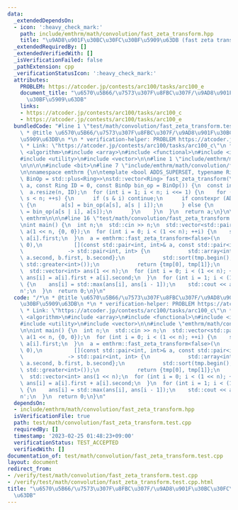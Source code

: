 ```yaml
---
data:
  _extendedDependsOn:
  - icon: ':heavy_check_mark:'
    path: include/emthrm/math/convolution/fast_zeta_transform.hpp
    title: "\u9AD8\u901F\u30BC\u30FC\u30BF\u5909\u63DB (fast zeta transform)"
  _extendedRequiredBy: []
  _extendedVerifiedWith: []
  _isVerificationFailed: false
  _pathExtension: cpp
  _verificationStatusIcon: ':heavy_check_mark:'
  attributes:
    PROBLEM: https://atcoder.jp/contests/arc100/tasks/arc100_e
    document_title: "\u6570\u5B66/\u7573\u307F\u8FBC\u307F/\u9AD8\u901F\u30BC\u30FC\
      \u30BF\u5909\u63DB"
    links:
    - https://atcoder.jp/contests/arc100/tasks/arc100_c
    - https://atcoder.jp/contests/arc100/tasks/arc100_e
  bundledCode: "#line 1 \"test/math/convolution/fast_zeta_transform.test.cpp\"\n/*\n\
    \ * @title \u6570\u5B66/\u7573\u307F\u8FBC\u307F/\u9AD8\u901F\u30BC\u30FC\u30BF\
    \u5909\u63DB\n *\n * verification-helper: PROBLEM https://atcoder.jp/contests/arc100/tasks/arc100_e\n\
    \ * Link: \"https://atcoder.jp/contests/arc100/tasks/arc100_c\"\n */\n\n#include\
    \ <algorithm>\n#include <array>\n#include <functional>\n#include <iostream>\n\
    #include <utility>\n#include <vector>\n\n#line 1 \"include/emthrm/math/convolution/fast_zeta_transform.hpp\"\
    \n\n\n\n#include <bit>\n#line 7 \"include/emthrm/math/convolution/fast_zeta_transform.hpp\"\
    \n\nnamespace emthrm {\n\ntemplate <bool ADDS_SUPERSET, typename Ring, typename\
    \ BinOp = std::plus<Ring>>\nstd::vector<Ring> fast_zeta_transform(\n    std::vector<Ring>\
    \ a, const Ring ID = 0, const BinOp bin_op = BinOp()) {\n  const int n = std::bit_ceil(a.size());\n\
    \  a.resize(n, ID);\n  for (int i = 1; i < n; i <<= 1) {\n    for (int s = 0;\
    \ s < n; ++s) {\n      if (s & i) continue;\n      if constexpr (ADDS_SUPERSET)\
    \ {\n        a[s] = bin_op(a[s], a[s | i]);\n      } else {\n        a[s | i]\
    \ = bin_op(a[s | i], a[s]);\n      }\n    }\n  }\n  return a;\n}\n\n}  // namespace\
    \ emthrm\n\n\n#line 16 \"test/math/convolution/fast_zeta_transform.test.cpp\"\n\
    \nint main() {\n  int n;\n  std::cin >> n;\n  std::vector<std::pair<int, int>>\
    \ a(1 << n, {0, 0});\n  for (int i = 0; i < (1 << n); ++i) {\n    std::cin >>\
    \ a[i].first;\n  }\n  a = emthrm::fast_zeta_transform<false>(\n          a, std::make_pair(0,\
    \ 0),\n          [](const std::pair<int, int>& a, const std::pair<int, int>& b)\n\
    \              -> std::pair<int, int> {\n            std::array<int, 4> tmp{a.first,\
    \ a.second, b.first, b.second};\n            std::sort(tmp.begin(), tmp.end(),\
    \ std::greater<int>());\n            return {tmp[0], tmp[1]};\n          });\n\
    \  std::vector<int> ans(1 << n);\n  for (int i = 0; i < (1 << n); ++i) {\n   \
    \ ans[i] = a[i].first + a[i].second;\n  }\n  for (int i = 1; i < (1 << n); ++i)\
    \ {\n    ans[i] = std::max(ans[i], ans[i - 1]);\n    std::cout << ans[i] << '\\\
    n';\n  }\n  return 0;\n}\n"
  code: "/*\n * @title \u6570\u5B66/\u7573\u307F\u8FBC\u307F/\u9AD8\u901F\u30BC\u30FC\
    \u30BF\u5909\u63DB\n *\n * verification-helper: PROBLEM https://atcoder.jp/contests/arc100/tasks/arc100_e\n\
    \ * Link: \"https://atcoder.jp/contests/arc100/tasks/arc100_c\"\n */\n\n#include\
    \ <algorithm>\n#include <array>\n#include <functional>\n#include <iostream>\n\
    #include <utility>\n#include <vector>\n\n#include \"emthrm/math/convolution/fast_zeta_transform.hpp\"\
    \n\nint main() {\n  int n;\n  std::cin >> n;\n  std::vector<std::pair<int, int>>\
    \ a(1 << n, {0, 0});\n  for (int i = 0; i < (1 << n); ++i) {\n    std::cin >>\
    \ a[i].first;\n  }\n  a = emthrm::fast_zeta_transform<false>(\n          a, std::make_pair(0,\
    \ 0),\n          [](const std::pair<int, int>& a, const std::pair<int, int>& b)\n\
    \              -> std::pair<int, int> {\n            std::array<int, 4> tmp{a.first,\
    \ a.second, b.first, b.second};\n            std::sort(tmp.begin(), tmp.end(),\
    \ std::greater<int>());\n            return {tmp[0], tmp[1]};\n          });\n\
    \  std::vector<int> ans(1 << n);\n  for (int i = 0; i < (1 << n); ++i) {\n   \
    \ ans[i] = a[i].first + a[i].second;\n  }\n  for (int i = 1; i < (1 << n); ++i)\
    \ {\n    ans[i] = std::max(ans[i], ans[i - 1]);\n    std::cout << ans[i] << '\\\
    n';\n  }\n  return 0;\n}\n"
  dependsOn:
  - include/emthrm/math/convolution/fast_zeta_transform.hpp
  isVerificationFile: true
  path: test/math/convolution/fast_zeta_transform.test.cpp
  requiredBy: []
  timestamp: '2023-02-25 01:48:23+09:00'
  verificationStatus: TEST_ACCEPTED
  verifiedWith: []
documentation_of: test/math/convolution/fast_zeta_transform.test.cpp
layout: document
redirect_from:
- /verify/test/math/convolution/fast_zeta_transform.test.cpp
- /verify/test/math/convolution/fast_zeta_transform.test.cpp.html
title: "\u6570\u5B66/\u7573\u307F\u8FBC\u307F/\u9AD8\u901F\u30BC\u30FC\u30BF\u5909\
  \u63DB"
---
```

